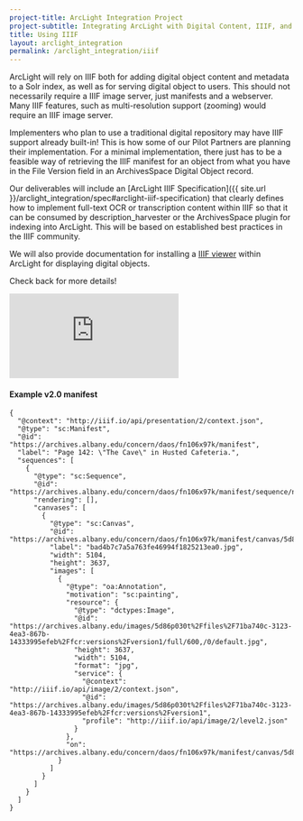 ```yaml
---
project-title: ArcLight Integration Project
project-subtitle: Integrating ArcLight with Digital Content, IIIF, and ArchivesSpace
title: Using IIIF
layout: arclight_integration
permalink: /arclight_integration/iiif
---
```


ArcLight will rely on IIIF both for adding digital object content and metadata to a Solr index, as well as for serving digital object to users. This should not necessarily require a IIIF image server, just manifests and a webserver. Many IIIF features, such as multi-resolution support (zooming) would require an IIIF image server.

Implementers who plan to use a traditional digital repository may have IIIF support already built-in! This is how some of our Pilot Partners are planning their implementation. For a minimal implementation, there just has to be a feasible way of retrieving the IIIF manifest for an object from what you have in the File Version field in an ArchivesSpace Digital Object record.

Our deliverables will include an [ArcLight IIIF Specification]({{ site.url }}/arclight_integration/spec#arclight-iiif-specification) that clearly defines how to implement full-text OCR or transcription content within IIIF so that it can be consumed by description_harvester or the ArchivesSpace plugin for indexing into ArcLight. This will be based on established best practices in the IIIF community.

We will also provide documentation for installing a [IIIF viewer](https://iiif.io/get-started/iiif-viewers/) within ArcLight for displaying digital objects.

Check back for more details!

<div class="iframe-iiif mb-4">
  <iframe src="https://archives.albany.edu/uv/uv.html#?manifest=https://archives.albany.edu/concern/daos/fn106x97k/manifest&c=0&m=0&s=0&cv=0&config=https://archives.albany.edu/uv/uv-config.json&locales=en-GB:English (GB),cy-GB:Cymraeg,fr-FR:Français (FR),pl-PL:Polski,sv-SE:Svenska,xx-XX:English (GB) (xx-XX)&xywh=-1418,-1,7938,3637&r=0" allowfullscreen frameborder="0"></iframe>
</div>

#### Example v2.0 manifest

```
{
  "@context": "http://iiif.io/api/presentation/2/context.json",
  "@type": "sc:Manifest",
  "@id": "https://archives.albany.edu/concern/daos/fn106x97k/manifest",
  "label": "Page 142: \"The Cave\" in Husted Cafeteria.",
  "sequences": [
    {
      "@type": "sc:Sequence",
      "@id": "https://archives.albany.edu/concern/daos/fn106x97k/manifest/sequence/normal",
      "rendering": [],
      "canvases": [
        {
          "@type": "sc:Canvas",
          "@id": "https://archives.albany.edu/concern/daos/fn106x97k/manifest/canvas/5d86p030t",
          "label": "bad4b7c7a5a763fe46994f1825213ea0.jpg",
          "width": 5104,
          "height": 3637,
          "images": [
            {
              "@type": "oa:Annotation",
              "motivation": "sc:painting",
              "resource": {
                "@type": "dctypes:Image",
                "@id": "https://archives.albany.edu/images/5d86p030t%2Ffiles%2F71ba740c-3123-4ea3-867b-14333995efeb%2Ffcr:versions%2Fversion1/full/600,/0/default.jpg",
                "height": 3637,
                "width": 5104,
                "format": "jpg",
                "service": {
                  "@context": "http://iiif.io/api/image/2/context.json",
                  "@id": "https://archives.albany.edu/images/5d86p030t%2Ffiles%2F71ba740c-3123-4ea3-867b-14333995efeb%2Ffcr:versions%2Fversion1",
                  "profile": "http://iiif.io/api/image/2/level2.json"
                }
              },
              "on": "https://archives.albany.edu/concern/daos/fn106x97k/manifest/canvas/5d86p030t"
            }
          ]
        }
      ]
    }
  ]
}
```